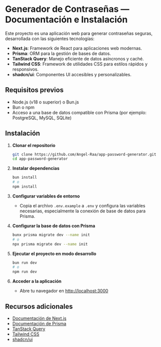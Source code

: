 # Generador de Contraseñas — Documentación e Instalación

Este proyecto es una aplicación web para generar contraseñas seguras, desarrollada con las siguientes tecnologías:

- **Next.js**: Framework de React para aplicaciones web modernas.
- **Prisma**: ORM para la gestión de bases de datos.
- **TanStack Query**: Manejo eficiente de datos asíncronos y caché.
- **Tailwind CSS**: Framework de utilidades CSS para estilos rápidos y responsivos.
- **shadcn/ui**: Componentes UI accesibles y personalizables.

## Requisitos previos

- Node.js (v18 o superior) o Bun.js
- Bun o npm
- Acceso a una base de datos compatible con Prisma (por ejemplo: PostgreSQL, MySQL, SQLite)

## Instalación

1. **Clonar el repositorio**

    ```bash
    git clone https://github.com/Angel-Raa/app-password-generator.git
    cd app-password-generator
    ```

2. **Instalar dependencias**

    ```bash
    bun install
    # o
    npm install
    ```

3. **Configurar variables de entorno**

    - Copia el archivo `.env.example` a `.env` y configura las variables necesarias, especialmente la conexión de base de datos para Prisma.

4. **Configurar la base de datos con Prisma**

    ```bash
    bunx prisma migrate dev --name init
    # o
    npx prisma migrate dev --name init
    ```

5. **Ejecutar el proyecto en modo desarrollo**

    ```bash
    bun run dev
    # o
    npm run dev
    ```

6. **Acceder a la aplicación**

    - Abre tu navegador en [http://localhost:3000](http://localhost:3000)

## Recursos adicionales

- [Documentación de Next.js](https://nextjs.org/docs)
- [Documentación de Prisma](https://www.prisma.io/docs/)
- [TanStack Query](https://tanstack.com/query/latest)
- [Tailwind CSS](https://tailwindcss.com/docs)
- [shadcn/ui](https://ui.shadcn.com/docs)
